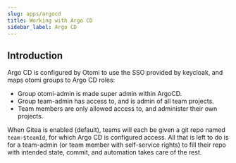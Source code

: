 ```yaml
---
slug: apps/argocd
title: Working with Argo CD
sidebar_label: Argo CD
---
```


## Introduction

Argo CD is configured by Otomi to use the SSO provided by keycloak, and maps otomi groups to Argo CD roles:

- Group otomi-admin is made super admin within ArgoCD.
- Group team-admin has access to, and is admin of all team projects.
- Team members are only allowed access to, and administer their own projects.

When Gitea is enabled (default), teams will each be given a git repo named `team-$teamId`, for which Argo CD is configured access. All that is left to do is for a team-admin (or team member with self-service rights) to fill their repo with intended state, commit, and automation takes care of the rest.
